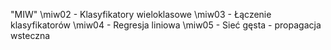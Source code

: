 "MIW"
\miw02 - Klasyfikatory wieloklasowe
\miw03 - Łączenie klasyfikatorów
\miw04 - Regresja liniowa
\miw05 - Sieć gęsta - propagacja wsteczna

